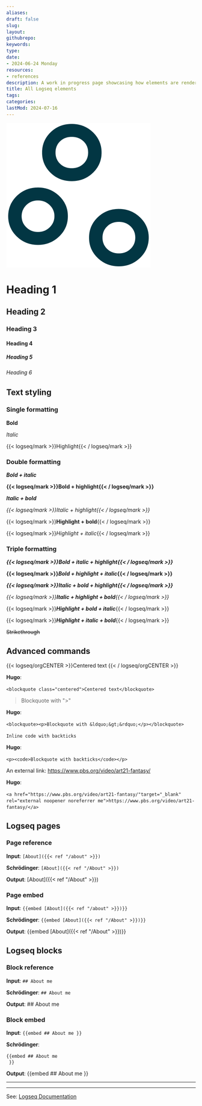 ```yaml
---
aliases: 
draft: false
slug: 
layout: 
githubrepo: 
keywords: 
type: 
date:
- 2024-06-24 Monday
resources:
- references
description: A work in progress page showcasing how elements are rendered from Logseq
title: All Logseq elements
tags:
categories:
lastMod: 2024-07-16
---
```

![logseq-elements.png](/assets/logseq-elements_1719436919750_0.png)

# Heading 1

## Heading 2

### Heading 3

#### Heading 4

##### Heading 5

###### Heading 6

## Text styling

### Single formatting

**Bold**

_Italic_

{{< logseq/mark >}}Highlight{{< / logseq/mark >}}

### Double formatting

**_Bold + italic_**

**{{< logseq/mark >}}Bold + highlight{{< / logseq/mark >}}**

_**Italic + bold**_

*{{< logseq/mark >}}Italic + highlight{{< / logseq/mark >}}*

{{< logseq/mark >}}**Highlight + bold**{{< / logseq/mark >}}

{{< logseq/mark >}}*Highlight + italic*{{< / logseq/mark >}}

### Triple formatting

**_{{< logseq/mark >}}Bold + italic + highlight{{< / logseq/mark >}}_**

**{{< logseq/mark >}}*Bold + highlight + italic*{{< / logseq/mark >}}**

_**{{< logseq/mark >}}Italic + bold + highlight{{< / logseq/mark >}}**_

_{{< logseq/mark >}}**Italic + highlight + bold**{{< / logseq/mark >}}_

{{< logseq/mark >}}**_Highlight + bold + italic_**{{< / logseq/mark >}}

{{< logseq/mark >}}_**Highlight + italic + bold**_{{< / logseq/mark >}}

~~Strikethrough~~

## Advanced commands

{{< logseq/orgCENTER >}}Centered text
{{< / logseq/orgCENTER >}}

**Hugo**:

`<blockquote class="centered">Centered text</blockquote>`

>Blockquote with ">"

**Hugo**:

`<blockquote><p>Blockquote with &ldquo;&gt;&rdquo;</p></blockquote>`

`Inline code with backticks`

**Hugo**:

`<p><code>Blockquote with backticks</code></p>`

An external link: https://www.pbs.org/video/art21-fantasy/

**Hugo**:

`<a href="https://www.pbs.org/video/art21-fantasy/"target="_blank" rel="external noopener noreferrer me">https://www.pbs.org/video/art21-fantasy/</a>`

## Logseq pages

### Page reference

**Input**: `[About]({{< ref "/about" >}})`

**Schrödinger**: `[About]({{< ref "/About" >}})`

**Output**: [About]({{< ref "/About" >}})

### Page embed

**Input**: `{{embed [About]({{< ref "/about" >}})}}`

**Schrödinger**: `{{embed [About]({{< ref "/About" >}})}}`

**Output**: {{embed [About]({{< ref "/About" >}})}}

## Logseq blocks

### Block reference

**Input**: `## About me
`

**Schrödinger**: `## About me`

**Output**: ## About me


### Block embed

**Input**: `{{embed ## About me
 }}`

**Schrödinger**:
```
{{embed ## About me
 }}
```

**Output**: {{embed ## About me
 }}

---

---

See: [Logseq Documentation](https://docs.logseq.com/#/page/contents)
